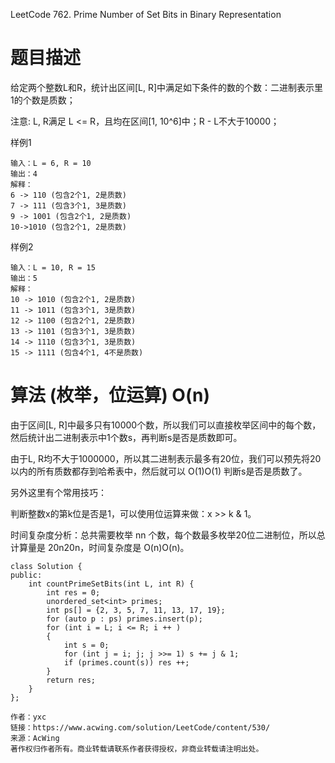 LeetCode 762. Prime Number of Set Bits in Binary Representation

# 题目描述

给定两个整数L和R，统计出区间[L, R]中满足如下条件的数的个数：二进制表示里1的个数是质数；

注意: L, R满足 L <= R，且均在区间[1, 10^6]中；R - L不大于10000；


样例1
```
输入：L = 6, R = 10
输出：4
解释：
6 -> 110 (包含2个1, 2是质数)
7 -> 111 (包含3个1, 3是质数)
9 -> 1001 (包含2个1, 2是质数)
10->1010 (包含2个1, 2是质数)
```


样例2

```
输入：L = 10, R = 15
输出：5
解释：
10 -> 1010 (包含2个1, 2是质数)
11 -> 1011 (包含3个1, 3是质数)
12 -> 1100 (包含2个1, 2是质数)
13 -> 1101 (包含3个1, 3是质数)
14 -> 1110 (包含3个1, 3是质数)
15 -> 1111 (包含4个1, 4不是质数)
```

# 算法 (枚举，位运算) O(n)

由于区间[L, R]中最多只有10000个数，所以我们可以直接枚举区间中的每个数，然后统计出二进制表示中1个数s，再判断s是否是质数即可。

由于L, R均不大于1000000，所以其二进制表示最多有20位，我们可以预先将20以内的所有质数都存到哈希表中，然后就可以 O(1)O(1) 判断s是否是质数了。

另外这里有个常用技巧：

判断整数x的第k位是否是1，可以使用位运算来做：x >> k & 1。

时间复杂度分析：总共需要枚举 nn 个数，每个数最多枚举20位二进制位，所以总计算量是 20n20n，时间复杂度是 O(n)O(n)。

```
class Solution {
public:
    int countPrimeSetBits(int L, int R) {
        int res = 0;
        unordered_set<int> primes;
        int ps[] = {2, 3, 5, 7, 11, 13, 17, 19};
        for (auto p : ps) primes.insert(p);
        for (int i = L; i <= R; i ++ )
        {
            int s = 0;
            for (int j = i; j; j >>= 1) s += j & 1;
            if (primes.count(s)) res ++;
        }
        return res;
    }
};

作者：yxc
链接：https://www.acwing.com/solution/LeetCode/content/530/
来源：AcWing
著作权归作者所有。商业转载请联系作者获得授权，非商业转载请注明出处。
```